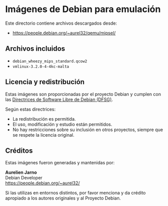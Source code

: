 # Imágenes de Debian para emulación

Este directorio contiene archivos descargados desde:

- https://people.debian.org/~aurel32/qemu/mipsel/

## Archivos incluidos

- `debian_wheezy_mips_standard.qcow2`
- `vmlinux-3.2.0-4-4kc-malta`

## Licencia y redistribución

Estas imágenes son proporcionadas por el proyecto Debian y cumplen con las [Directrices de Software Libre de Debian (DFSG)](https://www.debian.org/social_contract#guidelines).

Según estas directrices:

- La redistribución es permitida.
- El uso, modificación y estudio están permitidos.
- No hay restricciones sobre su inclusión en otros proyectos, siempre que se respete la licencia original.

## Créditos

Estas imágenes fueron generadas y mantenidas por:

**Aurelien Jarno**  
Debian Developer  
https://people.debian.org/~aurel32/

Si las utilizas en entornos distintos, por favor menciona y da crédito apropiado a los autores originales y al Proyecto Debian.
